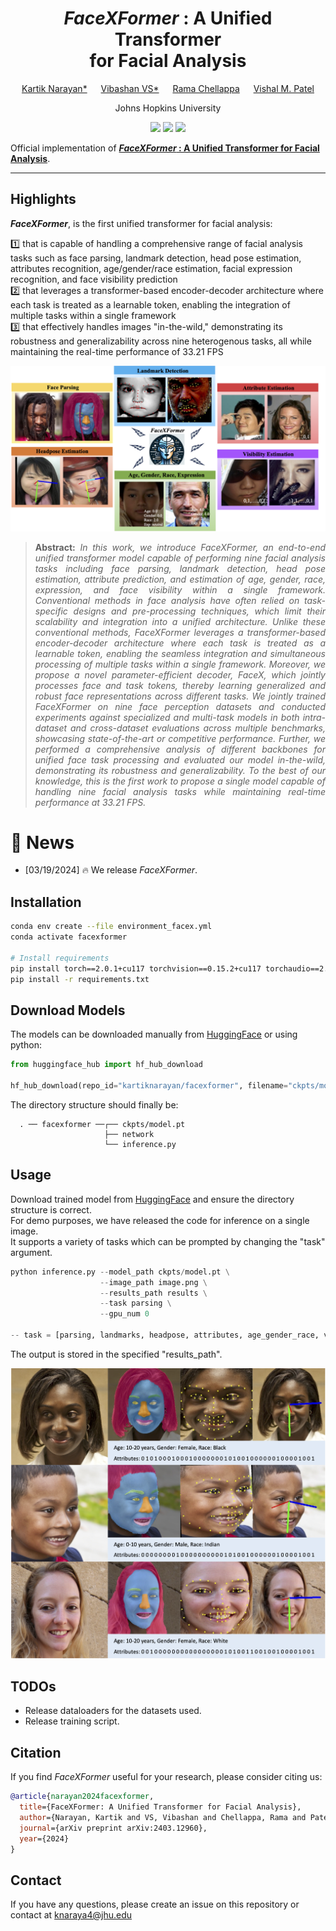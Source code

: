<div align="center">

# _FaceXFormer_ : A Unified Transformer <br> for Facial Analysis

[Kartik Narayan*](https://kartik-3004.github.io/portfolio/) &emsp; [Vibashan VS*](https://vibashan.github.io) &emsp; [Rama Chellappa](https://engineering.jhu.edu/faculty/rama-chellappa/) &emsp; [Vishal M. Patel](https://engineering.jhu.edu/faculty/vishal-patel/)  

Johns Hopkins University

<a href='https://kartik-3004.github.io/facexformer/'><img src='https://img.shields.io/badge/Project-Page-blue'></a>
<a href='https://arxiv.org/abs/2403.12960v3'><img src='https://img.shields.io/badge/Paper-arXiv-red'></a>
<a href='https://huggingface.co/kartiknarayan/facexformer'><img src='https://img.shields.io/badge/%F0%9F%A4%97%20Hugging%20Face-Model-orange'></a>

</div>

Official implementation of **[_FaceXFormer_ : A Unified Transformer for Facial Analysis](https://kartik-3004.github.io/facexformer/)**.
<hr />

## Highlights

**_FaceXFormer_**, is the first unified transformer for facial analysis:

1️⃣ that is capable of handling a comprehensive range of facial analysis tasks such as face parsing, landmark detection, head pose estimation, attributes recognition, age/gender/race estimation, facial expression recognition, and face visibility prediction<br>
2️⃣ that leverages a transformer-based encoder-decoder architecture where each task is treated as a learnable token, enabling the integration of multiple tasks within a single framework<br>
3️⃣ that effectively handles images "in-the-wild," demonstrating its robustness and generalizability across nine heterogenous tasks, all while maintaining the real-time performance of 33.21 FPS<br>

<p align="center" width="100%">
  <img src='docs/static/images/intro.png'>
</p>

> **<p align="justify"> Abstract:** *In this work, we introduce <i>FaceXFormer</i>, an end-to-end unified 
transformer model capable of performing nine facial analysis tasks including face parsing, landmark detection, 
head pose estimation, attribute prediction, and estimation of age, gender, race, expression, and face visibility 
within a single framework. Conventional methods in face analysis have often relied on task-specific designs 
and pre-processing techniques, which limit their scalability and integration into a unified architecture. 
Unlike these conventional methods, <i>FaceXFormer</i> leverages a transformer-based encoder-decoder architecture 
where each task is treated as a learnable token, enabling the seamless integration and simultaneous processing of 
multiple tasks within a single framework. Moreover, we propose a novel parameter-efficient decoder, FaceX, which 
jointly processes face and task tokens, thereby learning generalized and robust face representations across 
different tasks. We jointly trained <i>FaceXFormer</i> on nine face perception datasets and conducted experiments 
against specialized and multi-task models in both intra-dataset and cross-dataset evaluations across multiple benchmarks, showcasing state-of-the-art or competitive performance. Further, we performed a comprehensive analysis of different 
backbones for unified face task processing and evaluated our model in-the-wild, demonstrating its robustness and generalizability. To the best of our knowledge, this is the first work to propose a single model capable of 
handling nine facial analysis tasks while maintaining real-time performance at 33.21 FPS.* </p>

# :rocket: News
- [03/19/2024] 🔥 We release <i>FaceXFormer</i>.

## Installation
```bash
conda env create --file environment_facex.yml
conda activate facexformer

# Install requirements
pip install torch==2.0.1+cu117 torchvision==0.15.2+cu117 torchaudio==2.0.2+cu117 --extra-index-url https://download.pytorch.org/whl/cu117
pip install -r requirements.txt
```
## Download Models
The models can be downloaded manually from [HuggingFace](https://huggingface.co/kartiknarayan/facexformer) or using python:
```python
from huggingface_hub import hf_hub_download

hf_hub_download(repo_id="kartiknarayan/facexformer", filename="ckpts/model.pt", local_dir="./")
```
The directory structure should finally be:

```
  . ── facexformer ──┌── ckpts/model.pt
                     ├── network
                     └── inference.py                    
```
## Usage

Download trained model from [HuggingFace](https://huggingface.co/kartiknarayan/facexformer) and ensure the directory structure is correct.<br>
For demo purposes, we have released the code for inference on a single image.<br>
It supports a variety of tasks which can be prompted by changing the "task" argument. 

```python
python inference.py --model_path ckpts/model.pt \
                    --image_path image.png \
                    --results_path results \
                    --task parsing \
                    --gpu_num 0

-- task = [parsing, landmarks, headpose, attributes, age_gender_race, visibility]
```
The output is stored in the specified "results_path".

<p align="center" width="100%">
  <img src='docs/static/images/qualitative.png'>
</p>

## TODOs
- Release dataloaders for the datasets used.
- Release training script.

## Citation
If you find _FaceXFormer_ useful for your research, please consider citing us:

```bibtex
@article{narayan2024facexformer,
  title={FaceXFormer: A Unified Transformer for Facial Analysis},
  author={Narayan, Kartik and VS, Vibashan and Chellappa, Rama and Patel, Vishal M},
  journal={arXiv preprint arXiv:2403.12960},
  year={2024}
}
```
## Contact
If you have any questions, please create an issue on this repository or contact at knaraya4@jhu.edu
